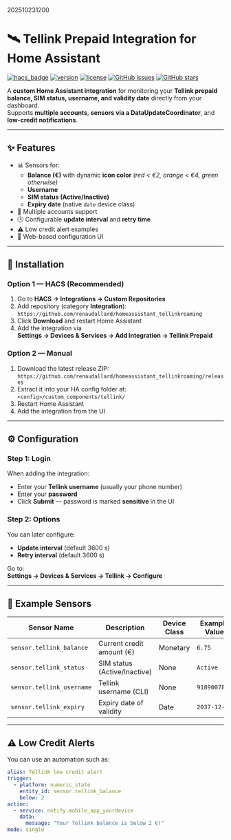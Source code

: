 202510231200
# 🛰️ Tellink Prepaid Integration for Home Assistant

[![hacs_badge](https://img.shields.io/badge/HACS-Custom-blue.svg)](https://hacs.xyz/)
[![version](https://img.shields.io/badge/version-1.2.1-blue.svg)](https://github.com/renaudallard/homeassistant_tellinkroaming)
[![license](https://img.shields.io/github/license/renaudallard/homeassistant_tellinkroaming)](LICENSE)
[![GitHub issues](https://img.shields.io/github/issues/renaudallard/homeassistant_tellinkroaming.svg)](https://github.com/renaudallard/homeassistant_tellinkroaming/issues)
[![GitHub stars](https://img.shields.io/github/stars/renaudallard/homeassistant_tellinkroaming.svg)](https://github.com/renaudallard/homeassistant_tellinkroaming/stargazers)

A **custom Home Assistant integration** for monitoring your **Tellink prepaid balance, SIM status, username, and validity date** directly from your dashboard.  
Supports **multiple accounts**, **sensors via a DataUpdateCoordinator**, and **low-credit notifications**.

---

## ✨ Features

- 📊 Sensors for:
  - **Balance (€)** with dynamic **icon color** *(red < €2, orange < €4, green otherwise)*
  - **Username**
  - **SIM status (Active/Inactive)**
  - **Expiry date** (native `date` device class)
- 🧾 Multiple accounts support
- 🕒 Configurable **update interval** and **retry time**
- ⚠️ Low credit alert examples
- 🧰 Web-based configuration UI

---

## 🧩 Installation

### Option 1 — HACS (Recommended)

1. Go to **HACS → Integrations → Custom Repositories**
2. Add repository (category **Integration**):  
   `https://github.com/renaudallard/homeassistant_tellinkroaming`
3. Click **Download** and restart Home Assistant
4. Add the integration via  
   **Settings → Devices & Services → Add Integration → Tellink Prepaid**

### Option 2 — Manual

1. Download the latest release ZIP:  
   `https://github.com/renaudallard/homeassistant_tellinkroaming/releases`
2. Extract it into your HA config folder at:  
   `<config>/custom_components/tellink/`
3. Restart Home Assistant
4. Add the integration from the UI

---

## ⚙️ Configuration

### Step 1: Login
When adding the integration:
- Enter your **Tellink username** (usually your phone number)
- Enter your **password**
- Click **Submit** — password is marked **sensitive** in the UI

### Step 2: Options
You can later configure:
- **Update interval** (default 3600 s)
- **Retry interval** (default 3600 s)

Go to:  
**Settings → Devices & Services → Tellink → Configure**

---

## 🧾 Example Sensors

| Sensor Name              | Description                          | Device Class | Example Value |
|-------------------------|--------------------------------------|--------------|---------------|
| `sensor.tellink_balance`  | Current credit amount (€)            | Monetary     | `6.75`        |
| `sensor.tellink_status`   | SIM status (Active/Inactive)         | None         | `Active`      |
| `sensor.tellink_username` | Tellink username (CLI)               | None         | `9189007815`  |
| `sensor.tellink_expiry`   | Expiry date of validity              | Date         | `2037-12-31`  |

---

## ⚠️ Low Credit Alerts

You can use an automation such as:

```yaml
alias: Tellink low credit alert
trigger:
  - platform: numeric_state
    entity_id: sensor.tellink_balance
    below: 2
action:
  - service: notify.mobile_app_yourdevice
    data:
      message: "Your Tellink balance is below 2 €!"
mode: single
